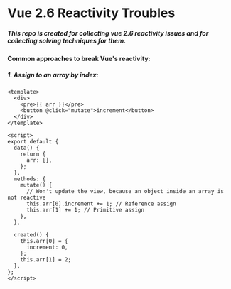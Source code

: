 #  Vue 2.6 Reactivity Troubles
##### *This repo is created for collecting vue 2.6 reactivity issues and for collecting solving techniques for them.* 



#### Common approaches to break Vue's reactivity:

##### 1. Assign to an array by index:
```vue
<template>
  <div>
    <pre>{{ arr }}</pre>
    <button @click="mutate">increment</button>
  </div>
</template>

<script>
export default {
  data() {
    return {
      arr: [],
    };
  },
  methods: {
    mutate() {
      // Won't update the view, because an object inside an array is not reactive
      this.arr[0].increment += 1; // Reference assign
      this.arr[1] += 1; // Primitive assign
    },
  },

  created() {
    this.arr[0] = {
      increment: 0,
    };
    this.arr[1] = 2;
  },
};
</script>

```
